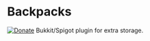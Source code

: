 # Backpacks
[![Donate](https://img.shields.io/badge/Donate-PayPal-green.svg)](alexniteo@gmail.com)
Bukkit/Spigot plugin for extra storage.
